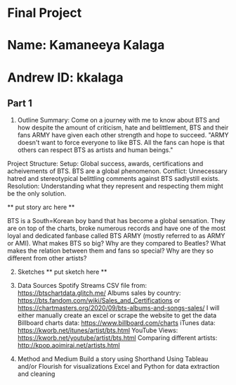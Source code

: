 # Final Project
# Name: Kamaneeya Kalaga
# Andrew ID: kkalaga

## Part 1
1. Outline
Summary: 
Come on a journey with me to know about BTS and how despite the amount of criticism, hate and belittlement, BTS and their fans ARMY have given each other strength and hope to succeed. "ARMY doesn't want to force everyone to like BTS. All the fans can hope is that others can respect BTS as artists and human beings."

Project Structure:
Setup: Global success, awards, certifications and acheivements of BTS. BTS are a global phenomenon.
Conflict: Unnecessary hatred and stereotypical belittling comments against BTS sadlystill exists.  
Resolution: Understanding what they represent and respecting them might be the only solution.

** put story arc here **

BTS is a South=Korean boy band that has become a global sensation. They are on top of the charts, broke numerous records and have one of the most loyal and dedicated fanbase called BTS ARMY (mostly referred to as ARMY or AMI). What makes BTS so big? Why are they compared to Beatles? What makes the relation between them and fans so special? Why are they so different from other artists? 

2. Sketches
** put sketch here **

3. Data Sources
Spotify Streams CSV file from: https://btschartdata.glitch.me/
Albums sales by country: https://bts.fandom.com/wiki/Sales_and_Certifications or https://chartmasters.org/2020/09/bts-albums-and-songs-sales/
I will either manually create an excel or scrape the website to get the data
Billboard charts data: https://www.billboard.com/charts
iTunes data: https://kworb.net/itunes/artist/bts.html
YouTube Views: https://kworb.net/youtube/artist/bts.html
Comparing different artists: http://kpop.aoimirai.net/artists.html

4. Method and Medium
Build a story using Shorthand
Using Tableau and/or Flourish for visualizations
Excel and Python for data extraction and cleaning 
